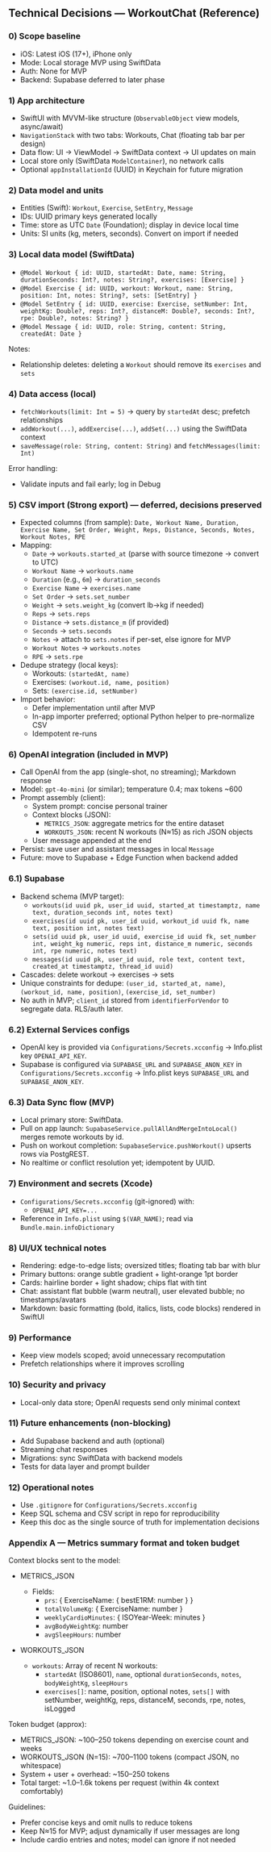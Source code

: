 ## Technical Decisions — WorkoutChat (Reference)

### 0) Scope baseline

- iOS: Latest iOS (17+), iPhone only
- Mode: Local storage MVP using SwiftData
- Auth: None for MVP
- Backend: Supabase deferred to later phase

### 1) App architecture

- SwiftUI with MVVM-like structure (`ObservableObject` view models, async/await)
- `NavigationStack` with two tabs: Workouts, Chat (floating tab bar per design)
- Data flow: UI → ViewModel → SwiftData context → UI updates on main
- Local store only (SwiftData `ModelContainer`), no network calls
- Optional `appInstallationId` (UUID) in Keychain for future migration

### 2) Data model and units

- Entities (Swift): `Workout`, `Exercise`, `SetEntry`, `Message`
- IDs: UUID primary keys generated locally
- Time: store as UTC `Date` (Foundation); display in device local time
- Units: SI units (kg, meters, seconds). Convert on import if needed

### 3) Local data model (SwiftData)

- `@Model Workout { id: UUID, startedAt: Date, name: String, durationSeconds: Int?, notes: String?, exercises: [Exercise] }`
- `@Model Exercise { id: UUID, workout: Workout, name: String, position: Int, notes: String?, sets: [SetEntry] }`
- `@Model SetEntry { id: UUID, exercise: Exercise, setNumber: Int, weightKg: Double?, reps: Int?, distanceM: Double?, seconds: Int?, rpe: Double?, notes: String? }`
- `@Model Message { id: UUID, role: String, content: String, createdAt: Date }`

Notes:

- Relationship deletes: deleting a `Workout` should remove its `exercises` and `sets`

### 4) Data access (local)

- `fetchWorkouts(limit: Int = 5)` → query by `startedAt` desc; prefetch relationships
- `addWorkout(...)`, `addExercise(...)`, `addSet(...)` using the SwiftData context
- `saveMessage(role: String, content: String)` and `fetchMessages(limit: Int)`

Error handling:

- Validate inputs and fail early; log in Debug

### 5) CSV import (Strong export) — deferred, decisions preserved

- Expected columns (from sample): `Date, Workout Name, Duration, Exercise Name, Set Order, Weight, Reps, Distance, Seconds, Notes, Workout Notes, RPE`
- Mapping:
  - `Date` → `workouts.started_at` (parse with source timezone → convert to UTC)
  - `Workout Name` → `workouts.name`
  - `Duration` (e.g., `6m`) → `duration_seconds`
  - `Exercise Name` → `exercises.name`
  - `Set Order` → `sets.set_number`
  - `Weight` → `sets.weight_kg` (convert lb→kg if needed)
  - `Reps` → `sets.reps`
  - `Distance` → `sets.distance_m` (if provided)
  - `Seconds` → `sets.seconds`
  - `Notes` → attach to `sets.notes` if per-set, else ignore for MVP
  - `Workout Notes` → `workouts.notes`
  - `RPE` → `sets.rpe`
- Dedupe strategy (local keys):
  - Workouts: `(startedAt, name)`
  - Exercises: `(workout.id, name, position)`
  - Sets: `(exercise.id, setNumber)`
- Import behavior:
  - Defer implementation until after MVP
  - In-app importer preferred; optional Python helper to pre-normalize CSV
  - Idempotent re-runs

### 6) OpenAI integration (included in MVP)

- Call OpenAI from the app (single-shot, no streaming); Markdown response
- Model: `gpt-4o-mini` (or similar); temperature 0.4; max tokens ~600
- Prompt assembly (client):
  - System prompt: concise personal trainer
  - Context blocks (JSON):
    - `METRICS_JSON`: aggregate metrics for the entire dataset
    - `WORKOUTS_JSON`: recent N workouts (N≈15) as rich JSON objects
  - User message appended at the end
- Persist: save user and assistant messages in local `Message`
- Future: move to Supabase + Edge Function when backend added

### 6.1) Supabase

- Backend schema (MVP target):
  - `workouts(id uuid pk, user_id uuid, started_at timestamptz, name text, duration_seconds int, notes text)`
  - `exercises(id uuid pk, user_id uuid, workout_id uuid fk, name text, position int, notes text)`
  - `sets(id uuid pk, user_id uuid, exercise_id uuid fk, set_number int, weight_kg numeric, reps int, distance_m numeric, seconds int, rpe numeric, notes text)`
  - `messages(id uuid pk, user_id uuid, role text, content text, created_at timestamptz, thread_id uuid)`
- Cascades: delete workout → exercises → sets
- Unique constraints for dedupe: `(user_id, started_at, name)`, `(workout_id, name, position)`, `(exercise_id, set_number)`
- No auth in MVP; `client_id` stored from `identifierForVendor` to segregate data. RLS/auth later.

### 6.2) External Services configs

- OpenAI key is provided via `Configurations/Secrets.xcconfig` → Info.plist key `OPENAI_API_KEY`.
- Supabase is configured via `SUPABASE_URL` and `SUPABASE_ANON_KEY` in `Configurations/Secrets.xcconfig` → Info.plist keys `SUPABASE_URL` and `SUPABASE_ANON_KEY`.

### 6.3) Data Sync flow (MVP)

- Local primary store: SwiftData.
- Pull on app launch: `SupabaseService.pullAllAndMergeIntoLocal()` merges remote workouts by id.
- Push on workout completion: `SupabaseService.pushWorkout()` upserts rows via PostgREST.
- No realtime or conflict resolution yet; idempotent by UUID.

### 7) Environment and secrets (Xcode)

- `Configurations/Secrets.xcconfig` (git-ignored) with:
  - `OPENAI_API_KEY=...`
- Reference in `Info.plist` using `$(VAR_NAME)`; read via `Bundle.main.infoDictionary`

### 8) UI/UX technical notes

- Rendering: edge-to-edge lists; oversized titles; floating tab bar with blur
- Primary buttons: orange subtle gradient + light-orange 1pt border
- Cards: hairline border + light shadow; chips flat with tint
- Chat: assistant flat bubble (warm neutral), user elevated bubble; no timestamps/avatars
- Markdown: basic formatting (bold, italics, lists, code blocks) rendered in SwiftUI

### 9) Performance

- Keep view models scoped; avoid unnecessary recomputation
- Prefetch relationships where it improves scrolling

### 10) Security and privacy

- Local-only data store; OpenAI requests send only minimal context

### 11) Future enhancements (non-blocking)

- Add Supabase backend and auth (optional)
- Streaming chat responses
- Migrations: sync SwiftData with backend models
- Tests for data layer and prompt builder

### 12) Operational notes

- Use `.gitignore` for `Configurations/Secrets.xcconfig`
- Keep SQL schema and CSV script in repo for reproducibility
- Keep this doc as the single source of truth for implementation decisions

### Appendix A — Metrics summary format and token budget

Context blocks sent to the model:

- METRICS_JSON

  - Fields:
    - `prs`: { ExerciseName: { bestE1RM: number } }
    - `totalVolumeKg`: { ExerciseName: number }
    - `weeklyCardioMinutes`: { ISOYear-Week: minutes }
    - `avgBodyWeightKg`: number
    - `avgSleepHours`: number

- WORKOUTS_JSON
  - `workouts`: Array of recent N workouts:
    - `startedAt` (ISO8601), `name`, optional `durationSeconds`, `notes`, `bodyWeightKg`, `sleepHours`
    - `exercises[]`: name, position, optional notes, `sets[]` with setNumber, weightKg, reps, distanceM, seconds, rpe, notes, isLogged

Token budget (approx):

- METRICS_JSON: ~100–250 tokens depending on exercise count and weeks
- WORKOUTS_JSON (N=15): ~700–1100 tokens (compact JSON, no whitespace)
- System + user + overhead: ~150–250 tokens
- Total target: ~1.0–1.6k tokens per request (within 4k context comfortably)

Guidelines:

- Prefer concise keys and omit nulls to reduce tokens
- Keep N≈15 for MVP; adjust dynamically if user messages are long
- Include cardio entries and notes; model can ignore if not needed
